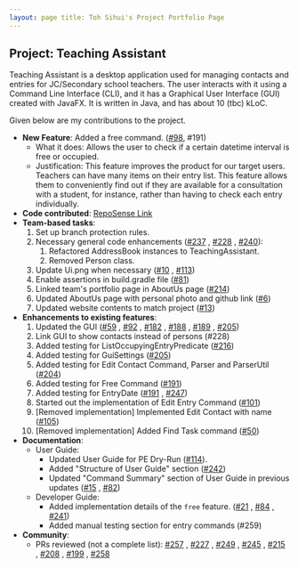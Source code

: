 ```yaml
---
layout: page title: Toh Sihui's Project Portfolio Page
---
```


## Project: Teaching Assistant

Teaching Assistant is a desktop application used for managing contacts and entries for JC/Secondary school teachers. The
user interacts with it using a Command Line Interface (CLI), and it has a Graphical User Interface (GUI) created with
JavaFX. It is written in Java, and has about 10 (tbc) kLoC.

Given below are my contributions to the project.

* **New Feature**: Added a free command. ([#98](https://github.com/AY2021S2-CS2103T-W13-4/tp/pull/98), #191)
    * What it does: Allows the user to check if a certain datetime interval is free or occupied.
    * Justification: This feature improves the product for our target users. Teachers can have many items on their entry
      list. This feature allows them to conveniently find out if they are available for a consultation with a student,
      for instance, rather than having to check each entry individually.
* **Code
  contributed**: [RepoSense Link](https://nus-cs2103-ay2021s2.github.io/tp-dashboard/?search=&sort=groupTitle&sortWithin=title&since=&timeframe=commit&mergegroup=&groupSelect=groupByRepos&breakdown=false&tabOpen=true&tabType=authorship&tabAuthor=tsh22&tabRepo=AY2021S2-CS2103T-W13-4%2Ftp%5Bmaster%5D&authorshipIsMergeGroup=false&authorshipFileTypes=docs~functional-code~test-code~other&authorshipIsBinaryFileTypeChecked=false)
* **Team-based tasks**:
    1. Set up branch protection rules.
    1. Necessary general code enhancements ([#237](https://github.com/AY2021S2-CS2103T-W13-4/tp/pull/237)
       , [#228](https://github.com/AY2021S2-CS2103T-W13-4/tp/pull/228)
       , [#240](https://github.com/AY2021S2-CS2103T-W13-4/tp/pull/240)):
        1. Refactored AddressBook instances to TeachingAssistant.
        1. Removed Person class.
    1. Update Ui.png when necessary ([#10](https://github.com/AY2021S2-CS2103T-W13-4/tp/pull/10)
       , [#113](https://github.com/AY2021S2-CS2103T-W13-4/tp/pull/113))
    1. Enable assertions in build.gradle file ([#81](https://github.com/AY2021S2-CS2103T-W13-4/tp/pull/81))
    1. Linked team's portfolio page in AboutUs page ([#214](https://github.com/AY2021S2-CS2103T-W13-4/tp/pull/214))
    1. Updated AboutUs page with personal photo and github
       link ([#6](https://github.com/AY2021S2-CS2103T-W13-4/tp/pull/6))
    1. Updated website contents to match project ([#13](https://github.com/AY2021S2-CS2103T-W13-4/tp/pull/13))
* **Enhancements to existing features**:
    1. Updated the GUI ([#59](https://github.com/AY2021S2-CS2103T-W13-4/tp/pull/59)
       , [#92](https://github.com/AY2021S2-CS2103T-W13-4/tp/pull/92)
       , [#182](https://github.com/AY2021S2-CS2103T-W13-4/tp/pull/182)
       , [#188](https://github.com/AY2021S2-CS2103T-W13-4/tp/pull/188)
       , [#189](https://github.com/AY2021S2-CS2103T-W13-4/tp/pull/189)
       , [#205](https://github.com/AY2021S2-CS2103T-W13-4/tp/pull/205))
    1. Link GUI to show contacts instead of persons (#228)
    1. Added testing for ListOccupyingEntryPredicate ([#216](https://github.com/AY2021S2-CS2103T-W13-4/tp/pull/216))
    1. Added testing for GuiSettings ([#205](https://github.com/AY2021S2-CS2103T-W13-4/tp/pull/205))
    1. Added testing for Edit Contact Command, Parser and
       ParserUtil ([#204](https://github.com/AY2021S2-CS2103T-W13-4/tp/pull/204))
    1. Added testing for Free Command ([#191](https://github.com/AY2021S2-CS2103T-W13-4/tp/pull/191))
    1. Added testing for EntryDate ([#191](https://github.com/AY2021S2-CS2103T-W13-4/tp/pull/191)
       , [#247](https://github.com/AY2021S2-CS2103T-W13-4/tp/pull/247))
    1. Started out the implementation of Edit Entry
       Command ([#101](https://github.com/AY2021S2-CS2103T-W13-4/tp/pull/101))
    1. [Removed implementation] Implemented Edit Contact with
       name ([#105](https://github.com/AY2021S2-CS2103T-W13-4/tp/pull/105))
    1. [Removed implementation] Added Find Task command ([#50](https://github.com/AY2021S2-CS2103T-W13-4/tp/pull/50))
* **Documentation**:
    * User Guide:
        * Updated User Guide for PE Dry-Run ([#114](https://github.com/AY2021S2-CS2103T-W13-4/tp/pull/114)).
        * Added "Structure of User Guide" section ([#242](https://github.com/AY2021S2-CS2103T-W13-4/tp/pull/242))
        * Updated "Command Summary" section of User Guide in previous
          updates ([#15](https://github.com/AY2021S2-CS2103T-W13-4/tp/pull/15)
          , [#82](https://github.com/AY2021S2-CS2103T-W13-4/tp/pull/82))
    * Developer Guide:
        * Added implementation details of the `free`
          feature. ([#21](https://github.com/AY2021S2-CS2103T-W13-4/tp/pull/21)
          , [#84](https://github.com/AY2021S2-CS2103T-W13-4/tp/pull/84)
          , [#241](https://github.com/AY2021S2-CS2103T-W13-4/tp/pull/241))
        * Added manual testing section for entry commands (#259)
* **Community**:
    * PRs reviewed (not a complete list): [#257](https://github.com/AY2021S2-CS2103T-W13-4/tp/pull/257)
      , [#227](https://github.com/AY2021S2-CS2103T-W13-4/tp/pull/227)
      , [#249](https://github.com/AY2021S2-CS2103T-W13-4/tp/pull/249)
      , [#245](https://github.com/AY2021S2-CS2103T-W13-4/tp/pull/245)
      , [#215](https://github.com/AY2021S2-CS2103T-W13-4/tp/pull/215)
      , [#208](https://github.com/AY2021S2-CS2103T-W13-4/tp/pull/208)
      , [#199](https://github.com/AY2021S2-CS2103T-W13-4/tp/pull/199)
      , [#258](https://github.com/AY2021S2-CS2103T-W13-4/tp/pull/258)